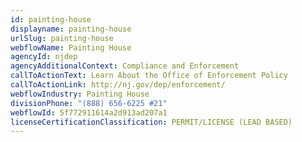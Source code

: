 ```yaml
---
id: painting-house
displayname: painting-house
urlSlug: painting-house
webflowName: Painting House
agencyId: njdep
agencyAdditionalContext: Compliance and Enforcement
callToActionText: Learn About the Office of Enforcement Policy
callToActionLink: http://nj.gov/dep/enforcement/
webflowIndustry: Painting House
divisionPhone: "(888) 656-6225 #21"
webflowId: 5f772911614a2d913ad207a1
licenseCertificationClassification: PERMIT/LICENSE (LEAD BASED)
---
```

